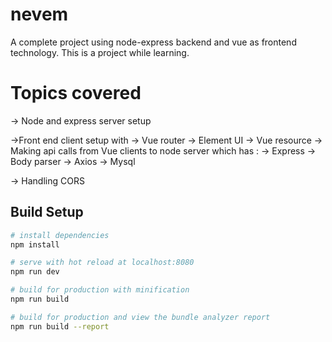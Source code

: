 # nevem
 A complete project using node-express backend and vue as frontend technology. This is a project while learning.

# Topics covered
-> Node and express server setup

->Front end client setup with 
    -> Vue router
    -> Element UI
    -> Vue resource 
-> Making api calls from Vue clients to node server which has :
    -> Express
    -> Body parser
    -> Axios
    -> Mysql

->  Handling CORS

## Build Setup

``` bash
# install dependencies
npm install

# serve with hot reload at localhost:8080
npm run dev

# build for production with minification
npm run build

# build for production and view the bundle analyzer report
npm run build --report
